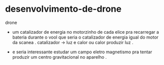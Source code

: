 # desenvolvimento-de-drone
drone

* um catalizador de energia no motorzinho de cada elice pra recarregar a bateria durante o vool 
que seria o catalizador de energia igual do motor da scanea . 
catalizador → luz e calor ou calor produzir luz . 

* e seria interessante estudar um campo eletro magnetismo pra tentar produzir um centro gravitacional no aparelho . 
